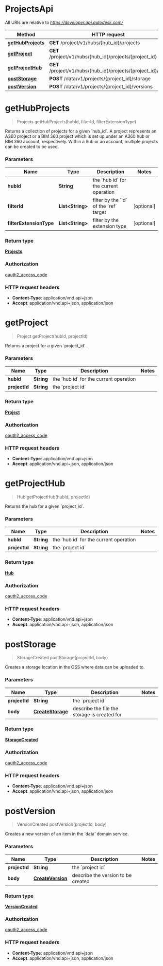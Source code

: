 # ProjectsApi

All URIs are relative to *https://developer.api.autodesk.com/*

Method | HTTP request | Description
------------- | ------------- | -------------
[**getHubProjects**](ProjectsApi.md#getHubProjects) | **GET** /project/v1/hubs/{hub_id}/projects | 
[**getProject**](ProjectsApi.md#getProject) | **GET** /project/v1/hubs/{hub_id}/projects/{project_id} | 
[**getProjectHub**](ProjectsApi.md#getProjectHub) | **GET** /project/v1/hubs/{hub_id}/projects/{project_id}/hub | 
[**postStorage**](ProjectsApi.md#postStorage) | **POST** /data/v1/projects/{project_id}/storage | 
[**postVersion**](ProjectsApi.md#postVersion) | **POST** /data/v1/projects/{project_id}/versions | 


<a name="getHubProjects"></a>
# **getHubProjects**
> Projects getHubProjects(hubId, filterId, filterExtensionType)



Returns a collection of projects for a given &#x60;hub_id&#x60;. A project represents an A360 project or a BIM 360 project which is set up under an A360 hub or BIM 360 account, respectively. Within a hub or an account, multiple projects can be created to be used. 

### Parameters

Name | Type | Description  | Notes
------------- | ------------- | ------------- | -------------
 **hubId** | **String**| the &#x60;hub id&#x60; for the current operation |
 **filterId** | **List&lt;String&gt;**| filter by the &#x60;id&#x60; of the &#x60;ref&#x60; target | [optional]
 **filterExtensionType** | **List&lt;String&gt;**| filter by the extension type | [optional]

### Return type

[**Projects**](Projects.md)

### Authorization

[oauth2_access_code](../README.md#authentication)

### HTTP request headers

 - **Content-Type**: application/vnd.api+json
 - **Accept**: application/vnd.api+json, application/json

<a name="getProject"></a>
# **getProject**
> Project getProject(hubId, projectId)



Returns a project for a given &#x60;project_id&#x60;. 

### Parameters

Name | Type | Description  | Notes
------------- | ------------- | ------------- | -------------
 **hubId** | **String**| the &#x60;hub id&#x60; for the current operation |
 **projectId** | **String**| the &#x60;project id&#x60; |

### Return type

[**Project**](Project.md)

### Authorization

[oauth2_access_code](../README.md#authentication)

### HTTP request headers

 - **Content-Type**: application/vnd.api+json
 - **Accept**: application/vnd.api+json, application/json

<a name="getProjectHub"></a>
# **getProjectHub**
> Hub getProjectHub(hubId, projectId)



Returns the hub for a given &#x60;project_id&#x60;. 

### Parameters

Name | Type | Description  | Notes
------------- | ------------- | ------------- | -------------
 **hubId** | **String**| the &#x60;hub id&#x60; for the current operation |
 **projectId** | **String**| the &#x60;project id&#x60; |

### Return type

[**Hub**](Hub.md)

### Authorization

[oauth2_access_code](../README.md#authentication)

### HTTP request headers

 - **Content-Type**: application/vnd.api+json
 - **Accept**: application/vnd.api+json, application/json

<a name="postStorage"></a>
# **postStorage**
> StorageCreated postStorage(projectId, body)



Creates a storage location in the OSS where data can be uploaded to. 

### Parameters

Name | Type | Description  | Notes
------------- | ------------- | ------------- | -------------
 **projectId** | **String**| the &#x60;project id&#x60; |
 **body** | [**CreateStorage**](CreateStorage.md)| describe the file the storage is created for |

### Return type

[**StorageCreated**](StorageCreated.md)

### Authorization

[oauth2_access_code](../README.md#authentication)

### HTTP request headers

 - **Content-Type**: application/vnd.api+json
 - **Accept**: application/vnd.api+json, application/json

<a name="postVersion"></a>
# **postVersion**
> VersionCreated postVersion(projectId, body)



Creates a new version of an item in the &#39;data&#39; domain service. 

### Parameters

Name | Type | Description  | Notes
------------- | ------------- | ------------- | -------------
 **projectId** | **String**| the &#x60;project id&#x60; |
 **body** | [**CreateVersion**](CreateVersion.md)| describe the version to be created |

### Return type

[**VersionCreated**](VersionCreated.md)

### Authorization

[oauth2_access_code](../README.md#authentication)

### HTTP request headers

 - **Content-Type**: application/vnd.api+json
 - **Accept**: application/vnd.api+json, application/json

